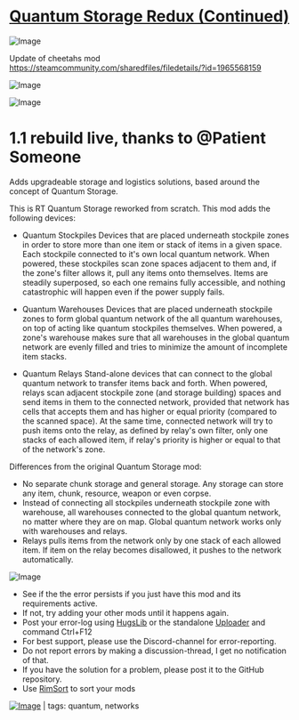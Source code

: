 # [Quantum Storage Redux (Continued)](https://steamcommunity.com/sharedfiles/filedetails/?id=2777221052)

![Image](https://i.imgur.com/buuPQel.png)

Update of cheetahs mod
https://steamcommunity.com/sharedfiles/filedetails/?id=1965568159

![Image](https://i.imgur.com/pufA0kM.png)
	
![Image](https://i.imgur.com/Z4GOv8H.png)

# 1.1 rebuild live, thanks to @Patient Someone


Adds upgradeable storage and logistics solutions, based around the concept of Quantum Storage.

This is RT Quantum Storage reworked from scratch. This mod adds the following devices:


- Quantum Stockpiles
Devices that are placed underneath stockpile zones in order to store more than one item or stack of items in a given space. Each stockpile connected to it's own local quantum network. When powered, these stockpiles scan zone spaces adjacent to them and, if the zone's filter allows it, pull any items onto themselves. Items are steadily superposed, so each one remains fully accessible, and nothing catastrophic will happen even if the power supply fails.

- Quantum Warehouses
Devices that are placed underneath stockpile zones to form global quantum network of the all quantum warehouses, on top of acting like quantum stockpiles themselves. When powered, a zone's warehouse makes sure that all warehouses in the global quantum network are evenly filled and tries to minimize the amount of incomplete item stacks.

- Quantum Relays
Stand-alone devices that can connect to the global quantum network to transfer items back and forth. When powered, relays scan adjacent stockpile zone (and storage building) spaces and send items in them to the connected network, provided that network has cells that accepts them and has higher or equal priority (compared to the scanned space). At the same time, connected network will try to push items onto the relay, as defined by relay's own filter, only one stacks of each allowed item, if relay's priority is higher or equal to that of the network's zone.



Differences from the original Quantum Storage mod:


-  No separate chunk storage and general storage. Any storage can store any item, chunk, resource, weapon or even corpse.
-  Instead of connecting all stockpiles underneath stockpile zone with warehouse, all warehouses connected to the global quantum network, no matter where they are on map. Global quantum network works only with warehouses and relays.
-  Relays pulls items from the network only by one stack of each allowed item. If item on the relay becomes disallowed, it pushes to the network automatically.



![Image](https://i.imgur.com/PwoNOj4.png)



-  See if the the error persists if you just have this mod and its requirements active.
-  If not, try adding your other mods until it happens again.
-  Post your error-log using [HugsLib](https://steamcommunity.com/workshop/filedetails/?id=818773962) or the standalone [Uploader](https://steamcommunity.com/sharedfiles/filedetails/?id=2873415404) and command Ctrl+F12
-  For best support, please use the Discord-channel for error-reporting.
-  Do not report errors by making a discussion-thread, I get no notification of that.
-  If you have the solution for a problem, please post it to the GitHub repository.
-  Use [RimSort](https://github.com/RimSort/RimSort/releases/latest) to sort your mods

 

[![Image](https://img.shields.io/github/v/release/emipa606/QuantumStorageRedux?label=latest%20version&style=plastic&color=9f1111&labelColor=black)](https://steamcommunity.com/sharedfiles/filedetails/changelog/2777221052) | tags:  quantum,  networks
